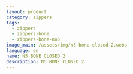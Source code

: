```yaml
---
layout: product
category: zippers
tags:
  - zippers
  - zippers-bone
  - zippers-bone-no5
image_main: /assets/img/n5-bone-closed-2.webp
language: en
name: N5 BONE CLOSED 2
description: N5 BONE CLOSED 2
---
```

